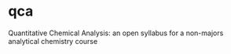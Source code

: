 # qca
Quantitative Chemical Analysis: an open syllabus for a non-majors analytical chemistry course
